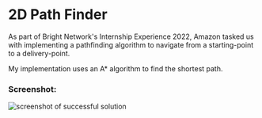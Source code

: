 # 2D Path Finder
As part of Bright Network's Internship Experience 2022, Amazon tasked us with implementing a pathfinding algorithm to navigate from a starting-point to a delivery-point. 

My implementation uses an A* algorithm to find the shortest path.

### Screenshot:
![screenshot of successful solution](https://github.com/mansatCode/2D_Pathfinder/blob/master/resources/Successful%20run.png?raw=true)
